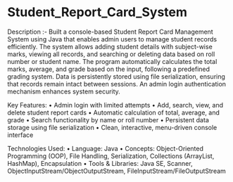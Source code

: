 # Student_Report_Card_System
Description :-
Built a console-based Student Report Card Management System using Java that enables admin users to manage student records efficiently. The system allows adding student details with subject-wise marks, viewing all records, and searching or deleting data based on roll number or student name. The program automatically calculates the total marks, average, and grade based on the input, following a predefined grading system. Data is persistently stored using file serialization, ensuring that records remain intact between sessions. An admin login authentication mechanism enhances system security.

Key Features:
•	Admin login with limited attempts
•	Add, search, view, and delete student report cards
•	Automatic calculation of total, average, and grade
•	Search functionality by name or roll number
•	Persistent data storage using file serialization
•	Clean, interactive, menu-driven console interface

Technologies Used:
•	Language: Java
•	Concepts: Object-Oriented Programming (OOP), File Handling, Serialization, Collections (ArrayList, HashMap), Encapsulation
•	Tools & Libraries: Java SE, Scanner, ObjectInputStream/ObjectOutputStream, FileInputStream/FileOutputStream


